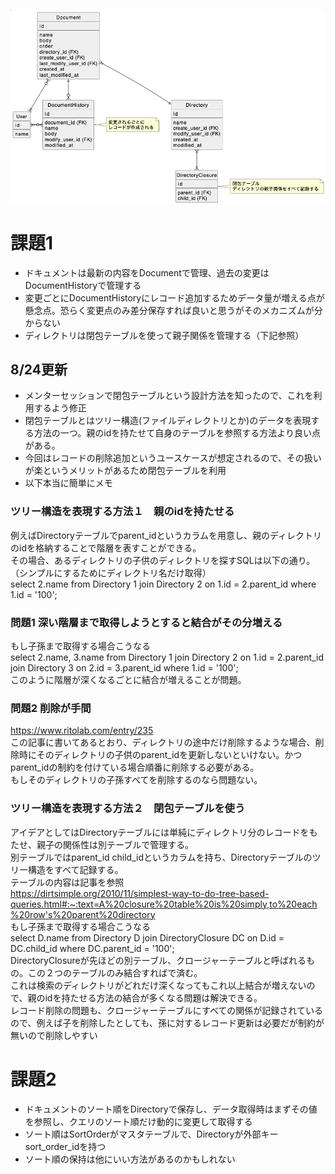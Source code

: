![](db-modeling-3.png)

# 課題1
- ドキュメントは最新の内容をDocumentで管理、過去の変更はDocumentHistoryで管理する
- 変更ごとにDocumentHistoryにレコード追加するためデータ量が増える点が懸念点。恐らく変更点のみ差分保存すれば良いと思うがそのメカニズムが分からない
- ディレクトリは閉包テーブルを使って親子関係を管理する（下記参照）

## 8/24更新
- メンターセッションで閉包テーブルという設計方法を知ったので、これを利用するよう修正
- 閉包テーブルとはツリー構造(ファイルディレクトリとか)のデータを表現する方法の一つ。親のidを持たせて自身のテーブルを参照する方法より良い点がある。
- 今回はレコードの削除追加というユースケースが想定されるので、その扱いが楽というメリットがあるため閉包テーブルを利用
- 以下本当に簡単にメモ
### ツリー構造を表現する方法１　親のidを持たせる
例えばDirectoryテーブルでparent_idというカラムを用意し、親のディレクトリのidを格納することで階層を表すことができる。  
その場合、あるディレクトリの子供のディレクトリを探すSQLは以下の通り。（シンプルにするためにディレクトリ名だけ取得）  
select 2.name from Directory 1 join Directory 2 on 1.id = 2.parent_id where 1.id = '100';  
### 問題1 深い階層まで取得しようとすると結合がその分増える
もし子孫まで取得する場合こうなる  
select 2.name, 3.name from Directory 1 join Directory 2 on 1.id = 2.parent_id join Directory 3 on 2.id = 3.parent_id where 1.id = '100';  
このように階層が深くなるごとに結合が増えることが問題。  
### 問題2 削除が手間
https://www.ritolab.com/entry/235  
この記事に書いてあるとおり、ディレクトリの途中だけ削除するような場合、削除時にそのディレクトリの子供のparent_idを更新しないといけない。かつparent_idの制約を付けている場合順番に削除する必要がある。  
もしそのディレクトリの子孫すべてを削除するのなら問題ない。
### ツリー構造を表現する方法２　閉包テーブルを使う
アイデアとしてはDirectoryテーブルには単純にディレクトリ分のレコードをもたせ、親子の関係性は別テーブルで管理する。  
別テーブルではparent_id child_idというカラムを持ち、Directoryテーブルのツリー構造をすべて記録する。  
テーブルの内容は記事を参照  
https://dirtsimple.org/2010/11/simplest-way-to-do-tree-based-queries.html#:~:text=A%20closure%20table%20is%20simply,to%20each%20row's%20parent%20directory  
もし子孫まで取得する場合こうなる    
select D.name from Directory D join DirectoryClosure DC on D.id = DC.child_id where DC.parent_id = '100';  
DirectoryClosureが先ほどの別テーブル、クロージャーテーブルと呼ばれるもの。この２つのテーブルのみ結合すればで済む。  
これは検索のディレクトリがどれだけ深くなってもこれ以上結合が増えないので、親のidを持たせる方法の結合が多くなる問題は解決できる。  
レコード削除の問題も、クロージャーテーブルにすべての関係が記録されているので、例えば子を削除したとしても、孫に対するレコード更新は必要だが制約が無いので削除しやすい



# 課題2
- ドキュメントのソート順をDirectoryで保存し、データ取得時はまずその値を参照し、クエリのソート順だけ動的に変更して取得する
- ソート順はSortOrderがマスタテーブルで、Directoryが外部キーsort_order_idを持つ
- ソート順の保持は他にいい方法があるのかもしれない
